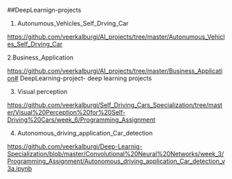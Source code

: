 ##DeepLearnign-projects 

1. Autonumous_Vehicles_Self_Drving_Car

https://github.com/veerkalburgi/AI_projects/tree/master/Autonumous_Vehicles_Self_Drving_Car



2.Business_Application

https://github.com/veerkalburgi/AI_projects/tree/master/Business_Application# DeepLearning-project-
deep learning projects

3. Visual perception 

https://github.com/veerkalburgi/Self_Driving_Cars_Specialization/tree/master/Visual%20Perception%20for%20Self-Driving%20Cars/week_6/Programming_Assignment

4. Autonomous_driving_application_Car_detection

https://github.com/veerkalburgi/Deep-Learnig-Specialization/blob/master/Convolutional%20Neural%20Networks/week_3/Programming_Assignment/Autonomous_driving_application_Car_detection_v3a.ipynb

